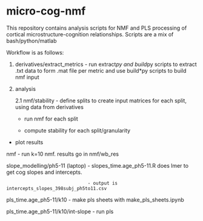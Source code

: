 # micro-cog-nmf
This repository contains analysis scripts for NMF and PLS processing of cortical microstructure-cognition relationships.
Scripts are a mix of bash/python/matlab

Workflow is as follows:

1. derivatives/extract_metrics - run extract*py and build*py scripts to extract .txt data to form .mat file per metric
                 and use build*py scripts to build nmf input


2. analysis

	2.1 nmf/stability - define splits to create input matrices for each split, using data from derivatives

	  - run nmf for each split

	  - compute stability for each split/granularity

  - plot results

  nmf - run k=10 nmf. results go in nmf/wb_res

  slope_modelling/ph5-11 (laptop) - slopes_time.age_ph5-11.R does lmer to get cog slopes and intercepts.

                                  - output is intercepts_slopes_398subj_ph5to11.csv

  pls_time.age_ph5-11/k10 - make pls sheets with make_pls_sheets.ipynb

  pls_time.age_ph5-11/k10/int-slope - run pls
